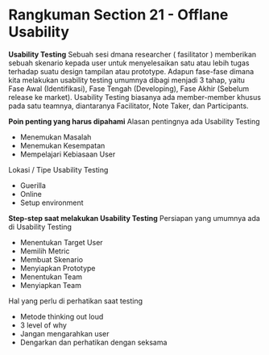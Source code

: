# Rangkuman Section 21 - Offlane Usability

**Usability Testing**
Sebuah sesi dmana researcher ( fasilitator ) memberikan sebuah skenario kepada user untuk menyelesaikan satu atau lebih tugas terhadap suatu design tampilan atau prototype. Adapun fase-fase dimana kita melakukan usability testing umumnya dibagi menjadi 3 tahap, yaitu Fase Awal (Identifikasi), Fase Tengah (Developing), Fase Akhir (Sebelum release ke market). Usability Testing biasanya ada member-member khusus pada satu teamnya, diantaranya Facilitator, Note Taker, dan Participants.

**Poin penting yang harus dipahami**
Alasan pentingnya ada Usability Testing
- Menemukan Masalah
- Menemukan Kesempatan
- Mempelajari Kebiasaan User

Lokasi / Tipe Usability Testing
- Guerilla
- Online
- Setup environment

**Step-step saat melakukan Usability Testing**
Persiapan yang umumnya ada di Usability Testing
- Menentukan Target User
- Memilih Metric
- Membuat Skenario
- Menyiapkan Prototype
- Menentukan Team
- Menyiapkan Team

Hal yang perlu di perhatikan saat testing
- Metode thinking out loud
- 3 level of why
- Jangan mengarahkan user
- Dengarkan dan perhatikan dengan seksama


